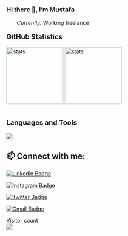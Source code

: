 ### Hi there 👋, I’m Mustafa

&nbsp;&nbsp;&nbsp;&nbsp;&nbsp;&nbsp;<i> Currently:</i> Working freelance

<p style="font-weight: bold; font-size: 18px">GitHub Statistics</p>
<div style="align: left;">
  <img src="https://github-readme-stats.vercel.app/api?username=kmustafa0&show_icons=true&theme=dracula" width="%100" height="150px" alt="stats" />
  <img src="https://github-readme-stats.vercel.app/api/top-langs/?username=kmustafa0&layout=compact&theme=dracula" width="%100" height="150px" alt="stats" />
</div>

<br/>

<p style="font-weight: bold; font-size: 18px">Languages and Tools</p>
    <img src="https://skillicons.dev/icons?i=js,react,nextjs,php,mysql,git,&perline=5&theme=dark">

## 📫 Connect with me:

[![Linkedin Badge](https://img.shields.io/badge/mustafakole-follow%20on%20linkedin-blue?style=for-the-badge&logo=linkedin)](https://www.linkedin.com/in/kolemustafa/)

[![İnstagram Badge](https://img.shields.io/badge/mmustafakole-FOLLOW%20ON%20INSTAGRAM-blue?style=for-the-badge&logo=instagram)](https://www.instagram.com/mmustafakole/)

[![Twitter Badge](https://img.shields.io/badge/mustafakole0-FOLLOW%20ON%20TWITTER-blue?style=for-the-badge&logo=twitter)](https://www.twitter.com/mustafakole0/)

[![Gmail Badge](https://img.shields.io/badge/mustafakolemst%40gmail.com-Send%20Mail-blue?style=for-the-badge&logo=gmail)](mailto:mustafakolemst@gmail.com)

<p align="left"> 
  Visitor count<br>
  <img src="https://profile-counter.glitch.me/kmustafa0/count.svg" />
</p>
